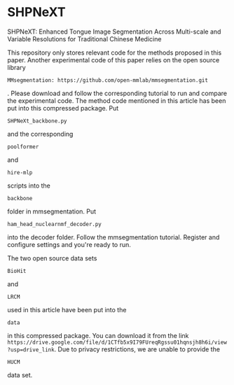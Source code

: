 # SHPNeXT
SHPNeXT: Enhanced Tongue Image Segmentation Across Multi-scale and Variable Resolutions for Traditional Chinese Medicine


This repository only stores relevant code for the methods proposed in this paper.
Another experimental code of this paper relies on the open source library 

```
MMsegmentation: https://github.com/open-mmlab/mmsegmentation.git
```

. Please download and follow the corresponding tutorial to run and compare the experimental code. The method code mentioned in this article has been put into this compressed package. Put 

```
SHPNeXt_backbone.py
```

 and the corresponding 

```
poolformer
```

 and 

```
hire-mlp
```

 scripts into the 

```
backbone
```

 folder in mmsegmentation. Put 

```
ham_head_nuclearnmf_decoder.py 
```

into the decoder folder. Follow the mmsegmentation tutorial. Register and configure settings and you're ready to run.

The two open source data sets 

```
BioHit
```

 and 

```
LRCM 
```

used in this article have been put into the 

```
data 
```

in this compressed package. You can download it from the link ``` https://drive.google.com/file/d/1CTfb5x9I79FUreqRgssu01hqnsjh8h6i/view?usp=drive_link ```. Due to privacy restrictions, we are unable to provide the 

```
HUCM 
```

data set.
